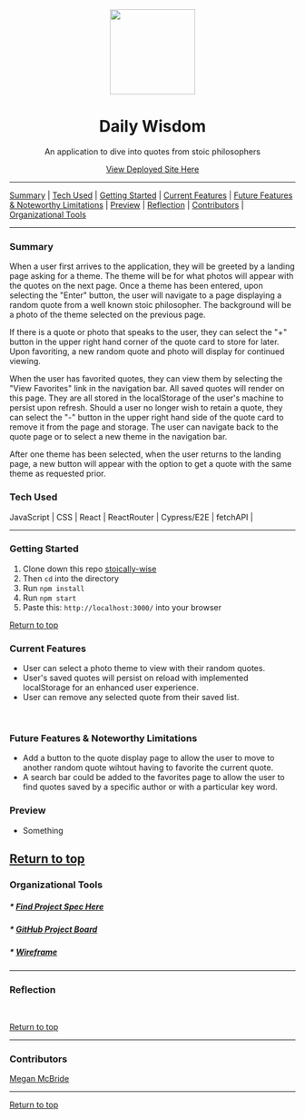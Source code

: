 <div align="center"><img src="https://user-images.githubusercontent.com/78767067/134835308-b6796af7-c9ba-4c1d-834a-96d22147dd6e.png" height="150px" width="auto"
/><h1>Daily Wisdom</h1>
<p>An application to dive into quotes from stoic philosophers</p>
<a href="https://meggs625.github.io/stoically-wise/#/">View Deployed Site Here</a>
</div>



---

[Summary](#summary) |
[Tech Used](#tech-used) |
[Getting Started](#getting-started) |
[Current Features](#current-features) |
[Future Features & Noteworthy Limitations](#future-features-&-noteworthy-limitations) |
[Preview](#preview) |
[Reflection](#reflection) |
[Contributors](#contributors) |
[Organizational Tools](#organizational-tools)
 
---

### Summary
When a user first arrives to the application, they will be greeted by a landing page asking for a theme. The theme will be for what photos will appear with the quotes on the next page. Once a theme has been entered, upon selecting the "Enter" button, the user will navigate to a page displaying a random quote from a well known stoic philosopher. The background will be a photo of the theme selected on the previous page. 

If there is a quote or photo that speaks to the user, they can select the "+" button in the upper right hand corner of the quote card to store for later. Upon favoriting, a new random quote and photo will display for continued viewing. 

When the user has favorited quotes, they can view them by selecting the "View Favorites" link in the navigation bar. All saved quotes will render on this page. They are all stored in the localStorage of the user's machine to persist upon refresh. Should a user no longer wish to retain a quote, they can select the "-" button in the upper right hand side of the quote card to remove it from the page and storage. The user can navigate back to the quote page or to select a new theme in the navigation bar. 

After one theme has been selected, when the user returns to the landing page, a new button will appear with the option to get a quote with the same theme as requested prior. 

 
### Tech Used
JavaScript | CSS | React | ReactRouter | Cypress/E2E | fetchAPI |  

---
### Getting Started
1. Clone down this repo [stoically-wise](https://github.com/Meggs625/stoically-wise)
2. Then ```cd``` into the directory
3. Run ```npm install```
4. Run ```npm start```
5. Paste this: ```http://localhost:3000/``` into your browser


[Return to top](#Daily-Wisdom)

### Current Features
- User can select a photo theme to view with their random quotes.
- User's saved quotes will persist on reload with implemented localStorage for an enhanced user experience. 
- User can remove any selected quote from their saved list.
<br>


### Future Features & Noteworthy Limitations
- Add a button to the quote display page to allow the user to move to another random quote wihtout having to favorite the current quote. 
- A search bar could be added to the favorites page to allow the user to find quotes saved by a specific author or with a particular key word.


### Preview
- Something



[Return to top](#Daily-Wisdom)
---

### Organizational Tools
##### * [Find Project Spec Here](https://frontend.turing.edu/projects/module-3/showcase.html)
##### * [GitHub Project Board](https://github.com/Meggs625/stoically-wise/projects/1)
##### * [Wireframe](https://miro.com/app/board/o9J_lv9GRtc=/)

---

### Reflection

<br>


[Return to top](#Daily-Wisdom)

---
### Contributors
[Megan McBride](https://github.com/Meggs625) <br>



---

[Return to top](#Daily-Wisdom)

